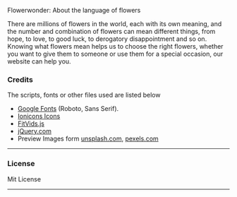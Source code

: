 Flowerwonder: About the language of flowers

There are millions of flowers in the world, each with its own meaning, and the number and combination of flowers can mean different things, from hope, to love, to good luck, to derogatory disappointment and so on. Knowing what flowers mean helps us to choose the right flowers, whether you want to give them to someone or use them for a special occasion, our website can help you.

### Credits

The scripts, fonts or other files used are listed below

*   [Google Fonts](https://fonts.google.com/specimen/Nunito) (Roboto, Sans Serif).
*   [Ionicons Icons](https://ionicons.com/)
*   [FitVids.js](http://fitvidsjs.com/)
*   [jQuery.com](https://jquery.com/)
*   Preview Images form [unsplash.com](https://unsplash.com/), [pexels.com](https://www.pexels.com/)

* * *
### License

Mit License

* * *
